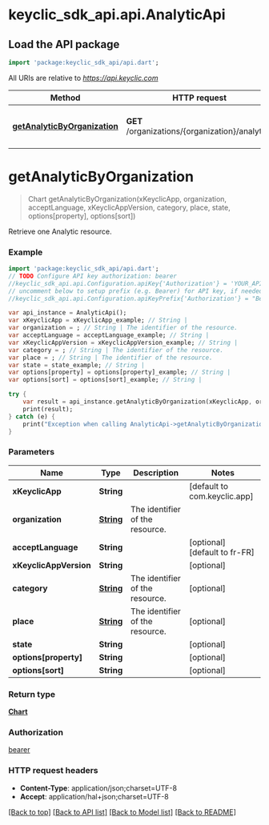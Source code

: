 # keyclic_sdk_api.api.AnalyticApi

## Load the API package
```dart
import 'package:keyclic_sdk_api/api.dart';
```

All URIs are relative to *https://api.keyclic.com*

Method | HTTP request | Description
------------- | ------------- | -------------
[**getAnalyticByOrganization**](AnalyticApi.md#getAnalyticByOrganization) | **GET** /organizations/{organization}/analytics | Retrieve one Analytic resource.


# **getAnalyticByOrganization**
> Chart getAnalyticByOrganization(xKeyclicApp, organization, acceptLanguage, xKeyclicAppVersion, category, place, state, options[property], options[sort])

Retrieve one Analytic resource.

### Example 
```dart
import 'package:keyclic_sdk_api/api.dart';
// TODO Configure API key authorization: bearer
//keyclic_sdk_api.api.Configuration.apiKey{'Authorization'} = 'YOUR_API_KEY';
// uncomment below to setup prefix (e.g. Bearer) for API key, if needed
//keyclic_sdk_api.api.Configuration.apiKeyPrefix{'Authorization'} = "Bearer";

var api_instance = AnalyticApi();
var xKeyclicApp = xKeyclicApp_example; // String | 
var organization = ; // String | The identifier of the resource.
var acceptLanguage = acceptLanguage_example; // String | 
var xKeyclicAppVersion = xKeyclicAppVersion_example; // String | 
var category = ; // String | The identifier of the resource.
var place = ; // String | The identifier of the resource.
var state = state_example; // String | 
var options[property] = options[property]_example; // String | 
var options[sort] = options[sort]_example; // String | 

try { 
    var result = api_instance.getAnalyticByOrganization(xKeyclicApp, organization, acceptLanguage, xKeyclicAppVersion, category, place, state, options[property], options[sort]);
    print(result);
} catch (e) {
    print("Exception when calling AnalyticApi->getAnalyticByOrganization: $e\n");
}
```

### Parameters

Name | Type | Description  | Notes
------------- | ------------- | ------------- | -------------
 **xKeyclicApp** | **String**|  | [default to com.keyclic.app]
 **organization** | [**String**](.md)| The identifier of the resource. | 
 **acceptLanguage** | **String**|  | [optional] [default to fr-FR]
 **xKeyclicAppVersion** | **String**|  | [optional] 
 **category** | [**String**](.md)| The identifier of the resource. | [optional] 
 **place** | [**String**](.md)| The identifier of the resource. | [optional] 
 **state** | **String**|  | [optional] 
 **options[property]** | **String**|  | [optional] 
 **options[sort]** | **String**|  | [optional] 

### Return type

[**Chart**](Chart.md)

### Authorization

[bearer](../README.md#bearer)

### HTTP request headers

 - **Content-Type**: application/json;charset=UTF-8
 - **Accept**: application/hal+json;charset=UTF-8

[[Back to top]](#) [[Back to API list]](../README.md#documentation-for-api-endpoints) [[Back to Model list]](../README.md#documentation-for-models) [[Back to README]](../README.md)

